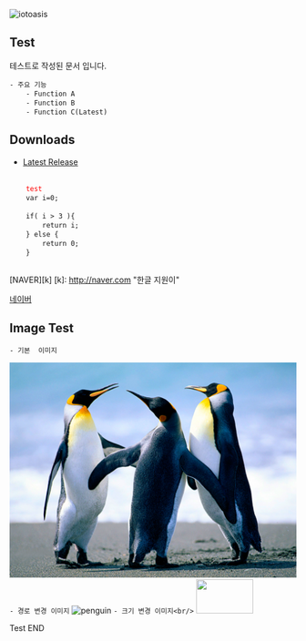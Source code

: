 ![iotoasis](https://github.com/iotoasis/SO/blob/master/logo_oasis_m.png)

## Test

테스트로 작성된 문서 입니다.

	- 주요 기능
		- Function A
		- Function B
		- Function C(Latest)
		
## Downloads
 - [Latest Release](https://github.com/peda007/test/)

<pre>
	<code>
	<font color='red'>test</font>
	var i=0;
	
	if( i > 3 ){
		return i;
	} else {
		return 0;
	}
	</code>
</pre> 

[NAVER][k]
[k]: http://naver.com "한글 지원이"

[네이버](http://www.naver.com)

## Image Test
	- 기본  이미지
![penguin](https://github.com/peda007/test/blob/master/Penguins.jpg)
	```
	- 경로 변경 이미지
	```
![penguin](/img/Penguins.jpg)
	```
	- 크기 변경 이미지<br/>
	```
<img src="https://github.com/peda007/test/blob/master/img/Penguins.jpg" width="100px" height="60px"/>


Test END
